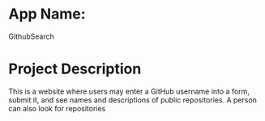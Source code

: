 # App Name:
GithubSearch
# Project Description
This is a website where users may enter a GitHub username into a form, submit it, and see names and descriptions of public repositories. A person can also look for repositories

